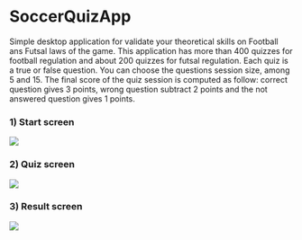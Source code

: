 # SoccerQuizApp

Simple desktop application for validate your theoretical skills on Football ans Futsal laws of the game. This application has more than 400 quizzes for football regulation and about 200 quizzes for futsal regulation. Each quiz is a true or false question. You can choose the questions session size, among 5 and 15. The final score of the quiz session is computed as follow: correct question gives 3 points, wrong question subtract 2 points and the not answered question gives 1 points.

### 1) Start screen

<image src="https://github.com/cicciog/SoccerQuizApp/blob/master/images/startScreen.png" />

### 2) Quiz screen

<image src="https://github.com/cicciog/SoccerQuizApp/blob/master/images/quizScreen.png" />

### 3) Result screen

<image src="https://github.com/cicciog/SoccerQuizApp/blob/master/images/resultScreen.png" />
